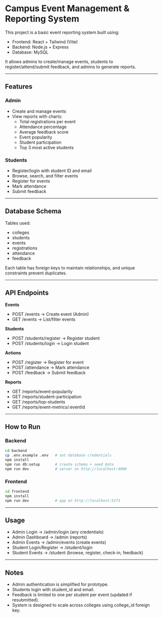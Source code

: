 # Campus Event Management & Reporting System

This project is a basic event reporting system built using:

- Frontend: React + Tailwind (Vite)
- Backend: Node.js + Express
- Database: MySQL

It allows admins to create/manage events, students to register/attend/submit feedback, and admins to generate reports.

---

## Features

### Admin
- Create and manage events
- View reports with charts:
  - Total registrations per event
  - Attendance percentage
  - Average feedback score
  - Event popularity
  - Student participation
  - Top 3 most active students

### Students
- Register/login with student ID and email
- Browse, search, and filter events
- Register for events
- Mark attendance
- Submit feedback

---

## Database Schema

Tables used:
- colleges
- students
- events
- registrations
- attendance
- feedback

Each table has foreign keys to maintain relationships, and unique constraints prevent duplicates.

---

## API Endpoints

**Events**
- POST /events → Create event (Admin)
- GET /events → List/filter events

**Students**
- POST /students/register → Register student
- POST /students/login → Login student

**Actions**
- POST /register → Register for event
- POST /attendance → Mark attendance
- POST /feedback → Submit feedback

**Reports**
- GET /reports/event-popularity
- GET /reports/student-participation
- GET /reports/top-students
- GET /reports/event-metrics/:eventId

---

## How to Run

### Backend
```bash
cd backend
cp .env.example .env   # set database credentials
npm install
npm run db:setup       # create schema + seed data
npm run dev            # server on http://localhost:4000
```

### Frontend
```bash
cd frontend
npm install
npm run dev            # app on http://localhost:5173
```

---

## Usage

- Admin Login → /admin/login (any credentials)  
- Admin Dashboard → /admin (reports)  
- Admin Events → /admin/events (create events)  
- Student Login/Register → /student/login  
- Student Events → /student (browse, register, check-in, feedback)

---

## Notes

- Admin authentication is simplified for prototype.
- Students login with student_id and email.
- Feedback is limited to one per student per event (updated if resubmitted).
- System is designed to scale across colleges using college_id foreign key.
